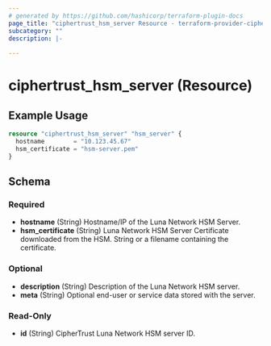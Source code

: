 ```yaml
---
# generated by https://github.com/hashicorp/terraform-plugin-docs
page_title: "ciphertrust_hsm_server Resource - terraform-provider-ciphertrust"
subcategory: ""
description: |-
  
---
```


# ciphertrust_hsm_server (Resource)



## Example Usage

```terraform
resource "ciphertrust_hsm_server" "hsm_server" {
  hostname        = "10.123.45.67"
  hsm_certificate = "hsm-server.pem"
}
```

<!-- schema generated by tfplugindocs -->
## Schema

### Required

- **hostname** (String) Hostname/IP of the Luna Network HSM Server.
- **hsm_certificate** (String) Luna Network HSM Server Certificate downloaded from the HSM. String or a filename containing the certificate.

### Optional

- **description** (String) Description of the Luna Network HSM server.
- **meta** (String) Optional end-user or service data stored with the server.

### Read-Only

- **id** (String) CipherTrust Luna Network HSM server ID.


